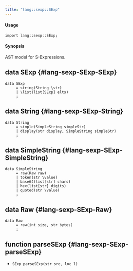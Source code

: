 ```yaml
---
title: "lang::sexp::SExp"
---
```


#### Usage

`import lang::sexp::SExp;`


#### Synopsis

AST model for S-Expressions.


## data SExp {#lang-sexp-SExp-SExp}

```rascal
data SExp  
     = string(String \str)
     | \list(list[SExp] elts)
     ;
```

## data String {#lang-sexp-SExp-String}

```rascal
data String  
     = simple(SimpleString simpleStr)
     | display(str display, SimpleString simpleStr)
     ;
```

## data SimpleString {#lang-sexp-SExp-SimpleString}

```rascal
data SimpleString  
     = raw(Raw raw)
     | token(str \value)
     | base64(list[str] chars)
     | hex(list[str] digits)
     | quoted(str \value)
     ;
```

## data Raw {#lang-sexp-SExp-Raw}

```rascal
data Raw  
     = raw(int size, str bytes)
     ;
```

## function parseSExp {#lang-sexp-SExp-parseSExp}

* ``SExp parseSExp(str src, loc l)``

